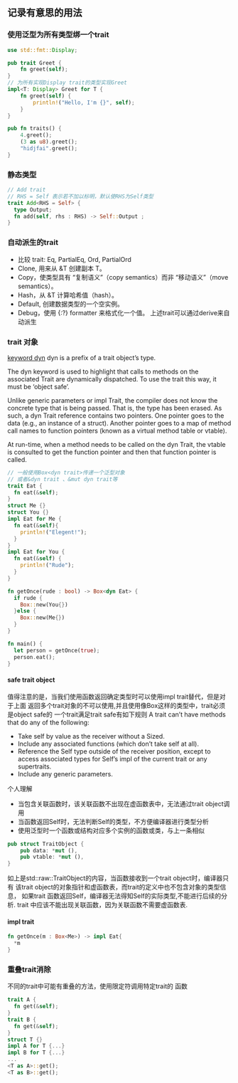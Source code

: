 ## 记录有意思的用法

### 使用泛型为所有类型绑一个trait
```rust
use std::fmt::Display;

pub trait Greet {
    fn greet(self);
}
// 为所有实现Display trait的类型实现Greet 
impl<T: Display> Greet for T {
    fn greet(self) {
        println!("Hello, I'm {}", self);
    }
}

pub fn traits() {
    4.greet();
    (3 as u8).greet();
    "hidjfai".greet();
}
```

### 静态类型
```rust
// Add trait
// RHS = Self 表示若不加以标明，默认使RHS为Self类型
trait Add<RHS = Self> {
  type Output;
  fn add(self, rhs : RHS) -> Self::Output ;
}
```

### 自动派生的trait
- 比较 trait: Eq, PartialEq, Ord, PartialOrd
- Clone, 用来从 &T 创建副本 T。
- Copy，使类型具有 “复制语义”（copy semantics）而非 “移动语义”（move semantics）。
- Hash，从 &T 计算哈希值（hash）。
- Default, 创建数据类型的一个空实例。
- Debug，使用 {:?} formatter 来格式化一个值。
上述trait可以通过derive来自动派生

### trait 对象
[keyword dyn](https://doc.rust-lang.org/std/keyword.dyn.html)
dyn is a prefix of a trait object’s type.

The dyn keyword is used to highlight that calls to methods on the associated Trait are dynamically dispatched. To use the trait this way, it must be ‘object safe’.

Unlike generic parameters or impl Trait, the compiler does not know the concrete type that is being passed. That is, the type has been erased. As such, a dyn Trait reference contains two pointers. One pointer goes to the data (e.g., an instance of a struct). Another pointer goes to a map of method call names to function pointers (known as a virtual method table or vtable).

At run-time, when a method needs to be called on the dyn Trait, the vtable is consulted to get the function pointer and then that function pointer is called.

```rust
// 一般使用Box<dyn trait>传递一个泛型对象
// 或者&dyn trait 、&mut dyn trait等
trait Eat {
  fn eat(&self);
}
struct Me {}
struct You {}
impl Eat for Me {
  fn eat(&self){
    println!("Elegent!");
  }
}
impl Eat for You {
  fn eat(&self) {
    println!("Rude");
  }
}

fn getOnce(rude : bool) -> Box<dyn Eat> {
  if rude {
    Box::new(You{})
  }else {
    Box::new(Me{})
  }
}

fn main() {
  let person = getOnce(true);
  person.eat();
}
```
#### safe trait object
值得注意的是，当我们使用函数返回确定类型时可以使用impl trait替代，但是对于上面
返回多个trait对象的不可以使用,并且使用像Box<dyn Eat>这样的类型中，trait必须是object safe的
一个trait满足trait safe有如下规则
A trait can’t have methods that do any of the following:
- Take self by value as the receiver without a Sized.
- Include any associated functions (which don’t take self at all).
- Reference the Self type outside of the receiver position, except to access associated types for Self’s impl of the current trait or any supertraits.
- Include any generic parameters.

个人理解
- 当包含关联函数时，该关联函数不出现在虚函数表中，无法通过trait object调用
- 当函数返回Self时，无法判断Self的类型，不方便编译器进行类型分析
- 使用泛型时一个函数或结构对应多个实例的函数或类，与上一条相似
```rust
pub struct TraitObject {
    pub data: *mut (),
    pub vtable: *mut (),
}
```
如上是std::raw::TraitObject的内容，当函数接收到一个trait object时，编译器只有
该trait object的对象指针和虚函数表，而trait的定义中也不包含对象的类型信息，
如果trait 函数返回Self，编译器无法得知Self的实际类型,不能进行后续的分析. trait
中应该不能出现关联函数，因为关联函数不需要虚函数表.

#### impl trait
```rust 
fn getOnce(m : Box<Me>) -> impl Eat{
  *m
}
```

### 重叠trait消除
不同的trait中可能有重叠的方法，使用限定符调用特定trait的
函数
```rust
trait A {
  fn get(&self);
}
trait B {
  fn get(&self);
}
struct T {}
impl A for T {...}
impl B for T {...}
...
<T as A>::get();
<T as B>::get();
```
